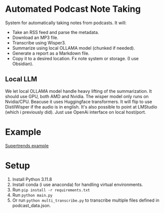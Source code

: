 # Automated Podcast Note Taking

System for automatically taking notes from podcasts.
It will:

- Take an RSS feed and parse the metadata.
- Download an MP3 file.
- Transcribe using Wisper3.
- Summarize using local OLLAMA model (chunked if needed).
- Generate a report as a Markdown file.
- Copy it to a desired location. Fx note system or storage. (I use Obsidian).

## Local LLM

We let local OLLAMA model handle heavy lifting of the summarization. It should use GPU, both AMD and Nvidia.
The wisper model only runs on Nvidia/CPU. Beacuse it uses Huggingface transformers.
It will flip to use DistilWisper if the audio is in english.
It's also possible to point at LMStudio (which i previously did). Just use OpenAi interface on local host/port.

# Example

[Supertrends example](example-supertrend.md)

# Setup

1.  Install Python 3.11.8
2.  Install conda (i use anaconda) for handling virtual environments.
3.  Run `pip install -r requirements.txt`
4.  Run `python main.py`
5.  Or run `python multi_transcribe.py` to transcribe multiple files defined in podcast_data.json.
